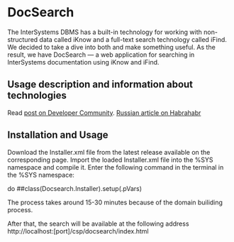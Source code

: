 # DocSearch

The InterSystems DBMS has a built-in technology for working with non-structured data called iKnow and a full-text search technology called iFind. We decided to take a dive into both and make something useful. As the result, we have DocSearch —  a web application for searching in InterSystems documentation using iKnow and iFind.

## Usage description and information about technologies

Read <a href="https://community.intersystems.com/post/search-intersystems-documentation-using-iknow-and-ifind-technologies">post on Developer Community</a>. <a href="https://habrahabr.ru/company/intersystems/blog/333582">Russian article on Habrahabr</a>

## Installation and Usage

Download the Installer.xml file from the latest release available on the corresponding page.
Import the loaded Installer.xml file into the %SYS namespace and compile it.
Enter the following command in the terminal in the %SYS namespace: 

do ##class(Docsearch.Installer).setup(.pVars)

The process takes around 15-30 minutes because of the domain builiding process.

After that, the search will be available at the following address
http://localhost:[port]/csp/docsearch/index.html


